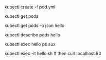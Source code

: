 
kubectl create -f pod.yml

kubectl get pods

kubectl get pods -o json hello

kubectl describe pods hello

kubectl exec hello ps aux

kubectl exec -it hello sh # then curl localhost:80
